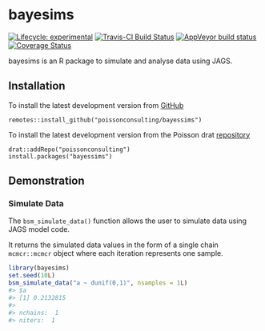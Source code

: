 
<!-- README.md is generated from README.Rmd. Please edit that file -->

# bayesims

<!-- badges: start -->

[![Lifecycle:
experimental](https://img.shields.io/badge/lifecycle-experimental-orange.svg)](https://www.tidyverse.com/lifecycle/#experimental)
[![Travis-CI Build
Status](https://travis-ci.com/poissonconsulting/bayesims.svg?branch=master)](https://travis-ci.com/poissonconsulting/bayesims)
[![AppVeyor build
status](https://ci.appveyor.com/api/projects/status/github/poissonconsulting/bayesims?branch=master&svg=true)](https://ci.appveyor.com/project/poissonconsulting/bayesims)
[![Coverage
Status](https://img.shields.io/codecov/c/github/poissonconsulting/bayesims/master.svg)](https://codecov.io/github/poissonconsulting/bayesims?branch=master)
<!-- badges: end -->

bayesims is an R package to simulate and analyse data using JAGS.

## Installation

To install the latest development version from
[GitHub](https://github.com/poissonconsulting/bayessims)

    remotes::install_github("poissonconsulting/bayessims")

To install the latest development version from the Poisson drat
[repository](https://github.com/poissonconsulting/drat)

    drat::addRepo("poissonconsulting")
    install.packages("bayessims")

## Demonstration

### Simulate Data

The `bsm_simulate_data()` function allows the user to simulate data
using JAGS model code.

It returns the simulated data values in the form of a single chain
`mcmcr::mcmcr` object where each iteration represents one sample.

``` r
library(bayesims)
set.seed(10L)
bsm_simulate_data("a ~ dunif(0,1)", nsamples = 1L)
#> $a
#> [1] 0.2132815
#> 
#> nchains:  1 
#> niters:  1
```
